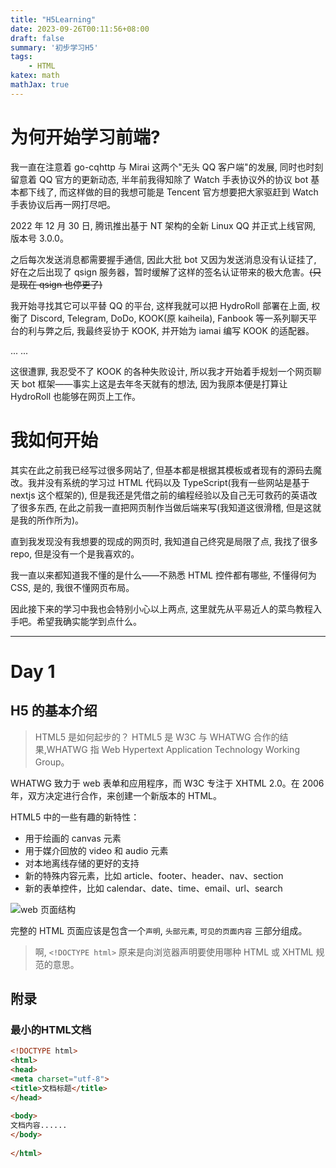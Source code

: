 ```yaml
---
title: "H5Learning"
date: 2023-09-26T00:11:56+08:00
draft: false
summary: '初步学习H5'
tags:
    - HTML
katex: math
mathJax: true
---
```


# 为何开始学习前端?

我一直在注意着 go-cqhttp 与 Mirai 这两个"无头 QQ 客户端"的发展, 同时也时刻留意着 QQ 官方的更新动态, 半年前我得知除了 Watch 手表协议外的协议 bot 基本都下线了, 而这样做的目的我想可能是 Tencent 官方想要把大家驱赶到 Watch 手表协议后再一网打尽吧。

2022 年 12 月 30 日, 腾讯推出基于 NT 架构的全新 Linux QQ 并正式上线官网, 版本号 3.0.0。

之后每次发送消息都需要握手通信, 因此大批 bot 又因为发送消息没有认证挂了, 好在之后出现了 qsign 服务器，暂时缓解了这样的签名认证带来的极大危害。~~(只是现在 qsign 也停更了)~~

我开始寻找其它可以平替 QQ 的平台, 这样我就可以把 HydroRoll 部署在上面, 权衡了 Discord, Telegram, DoDo, KOOK(原 kaiheila), Fanbook 等一系列聊天平台的利与弊之后, 我最终妥协于 KOOK, 并开始为 iamai 编写 KOOK 的适配器。

... ...

这很遭罪, 我忍受不了 KOOK 的各种失败设计, 所以我才开始着手规划一个网页聊天 bot 框架——事实上这是去年冬天就有的想法, 因为我原本便是打算让 HydroRoll 也能够在网页上工作。

# 我如何开始

其实在此之前我已经写过很多网站了, 但基本都是根据其模板或者现有的源码去魔改。我并没有系统的学习过 HTML 代码以及 TypeScript(我有一些网站是基于 nextjs 这个框架的), 但是我还是凭借之前的编程经验以及自己无可救药的英语改了很多东西, 在此之前我一直把网页制作当做后端来写(我知道这很滑稽, 但是这就是我的所作所为)。

直到我发现没有我想要的现成的网页时, 我知道自己终究是局限了点, 我找了很多 repo, 但是没有一个是我喜欢的。

我一直以来都知道我不懂的是什么——不熟悉 HTML 控件都有哪些, 不懂得何为 CSS, 是的, 我很不懂网页布局。

因此接下来的学习中我也会特别小心以上两点, 这里就先从平易近人的菜鸟教程入手吧。希望我确实能学到点什么。

***

# Day 1

## H5 的基本介绍

> HTML5 是如何起步的？
HTML5 是 W3C 与 WHATWG 合作的结果,WHATWG 指 Web Hypertext Application Technology Working Group。

WHATWG 致力于 web 表单和应用程序，而 W3C 专注于 XHTML 2.0。在 2006 年，双方决定进行合作，来创建一个新版本的 HTML。

HTML5 中的一些有趣的新特性：

 - 用于绘画的 canvas 元素
 - 用于媒介回放的 video 和 audio 元素
 - 对本地离线存储的更好的支持
 - 新的特殊内容元素，比如 article、footer、header、nav、section
 - 新的表单控件，比如 calendar、date、time、email、url、search

![web 页面结构](https://www.jyunko.cn/images/Day0101.png)

完整的 HTML 页面应该是包含一个`声明`, `头部元素`, `可见的页面内容` 三部分组成。

> 啊, `<!DOCTYPE html>` 原来是向浏览器声明要使用哪种 HTML 或 XHTML 规范的意思。

## 附录

### 最小的HTML文档

```html
<!DOCTYPE html>
<html>
<head>
<meta charset="utf-8">
<title>文档标题</title>
</head>
 
<body>
文档内容......
</body>
 
</html>
```